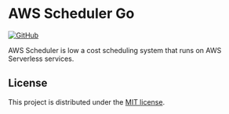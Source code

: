 # AWS Scheduler Go

[![GitHub](https://img.shields.io/github/license/kazimanzurrashid/aws-scheduler-go)](https://opensource.org/licenses/MIT)

AWS Scheduler is low a cost scheduling system that runs on AWS Serverless
services.

## License

This project is distributed under the [MIT license](LICENSE).
